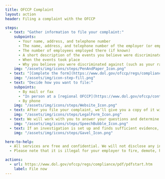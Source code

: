 ```yaml
---
title: OFCCP Complaint
layout: action
header: Filing a complaint with the OFCCP

steps:
  - text: "Gather information to file your complaint:"
    subpoints:
      - Your name, address, and telephone number
      - The name, address, and telephone number of the employer (or employment agency or union) you want to file a complaint against
      - The number of employees employed there (if known)
      - A short description of the events you believe were discriminatory (for example, you were fired, demoted, harassed)
      - When the events took place
      - Why you believe you were discriminated against (such as your race, color, religion, sex, pregnancy, gender identity, and sexual orientation, national origin, age (40 or older), disability, genetic information, or veteran status)
    img: "/assets/img/icons/steps/PenAndPaper_Icon.png"
  - text: "[Complete the form](https://www.dol.gov/ofccp/regs/compliance/pdf/pdfstart.htm) in the language you prefer: English, Cantonese, Mandarin, French, Korean, Spanish, or Vietnamese."
    img: "/assets/img/icon-step-fill.png"
  - text: "Decide how you want to file:"
    subpoints:
      - By mail or fax
      - "In person at a [regional OFCCP](https://www.dol.gov/ofccp/contacts/regkeyp.htm) office"
      - By phone
    img: "/assets/img/icons/steps/Website_Icon.png"
  - text: After you file your complaint, we’ll give you a copy of it with a complaint number. We’ll review your complaint and contact you if we need more information.
    img: "/assets/img/icons/steps/LegalForm_Icon.png"
  - text: We will work with you to answer your questions and determine whether an investigation is the best course of action.
    img: "/assets/img/icons/steps/SpeechBubble_Icon.png"
  - text: If an investigation is set up and finds sufficient evidence, you may be entitled to monetary relief or other remedies.
    img: "/assets/img/icons/steps/Gavel_Icon.png"

here-to-help:
  - All services are free and confidential. We will not disclose any information to your employer unless you decide to file a formal complaint.
  - Please note that it is illegal for your employer to fire, demote, harass, or otherwise retaliate against you for filing a complaint with the OFCCP.

actions:
  - url: https://www.dol.gov/ofccp/regs/compliance/pdf/pdfstart.htm
    label: File now
---
```

